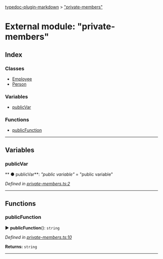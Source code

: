 [typedoc-plugin-markdown](../README.md) > ["private-members"](../modules/_private_members_.md)



# External module: "private-members"

## Index

### Classes

* [Employee](../classes/_private_members_.employee.md)
* [Person](../classes/_private_members_.person.md)


### Variables

* [publicVar](_private_members_.md#publicvar)


### Functions

* [publicFunction](_private_members_.md#publicfunction)



---
## Variables

<a id="publicvar"></a>

###  publicVar

** ●  publicVar**:  *"public variable"*  = "public variable"

*Defined in [private-members.ts:2](https://github.com/tgreyuk/typedoc-plugin-markdown/blob/master/tests/src/private-members.ts#L2)*





___


## Functions

<a id="publicfunction"></a>

###  publicFunction

► **publicFunction**(): `string`




*Defined in [private-members.ts:10](https://github.com/tgreyuk/typedoc-plugin-markdown/blob/master/tests/src/private-members.ts#L10)*





**Returns:** `string`





___


